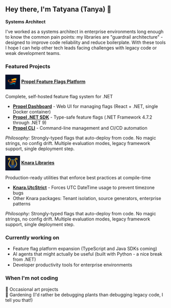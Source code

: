 ## Hey there, I'm Tatyana (Tanya) 👋

**Systems Architect**

I've worked as a systems architect in enterprise environments long enough to know the common pain points: my libraries are "guardrail architecture" - designed to improve code reliability and reduce boilerplate.
With these tools I hope I can help other tech leads facing challenges with legacy code or weak development teams.

### Featured Projects

<img src="./.github/assets/propel-flags3.png" width="46" height="46" align="center"/> **[Propel Feature Flags Platform](https://github.com/Treiben)** 

Complete, self-hosted feature flag system for .NET
- **[Propel Dashboard](https://github.com/Treiben/propel-dashboard)** - Web UI for managing flags (React + .NET, single Docker container)
- **[Propel .NET SDK](https://github.com/Treiben/propel-feature-flags-csharp)** - Type-safe feature flags (.NET Framework 4.7.2 through .NET 9)
- **[Propel CLI](https://github.com/Treiben/propel-cli)** - Command-line management and CI/CD automation

*Philosophy:* Strongly-typed flags that auto-deploy from code. No magic strings, no config drift. Multiple evaluation modes, legacy framework support, single deployment step.

<img src="./.github/assets/knara-lyre12.png" width="46" height="46" align="center"/> **[Knara Libraries](https://github.com/tasriyan)**

Production-ready utilities that enforce best practices at compile-time
- **[Knara.UtcStrict](https://github.com/tasriyan/Knara.UtcStrict)** - Forces UTC DateTime usage to prevent timezone bugs
- Other Knara packages: Tenant isolation, source generators, enterprise patterns

*Philosophy:* Strongly-typed flags that auto-deploy from code. No magic strings, no config drift. Multiple evaluation modes, legacy framework support, single deployment step.

### Currently working on
- Feature flag platform expansion (TypeScript and Java SDKs coming)
- AI agents that might actually be useful (built with Python - a nice break from .NET)
- Developer productivity tools for enterprise environments

### When I'm not coding
🎨 Occasional art projects  
🌱 Gardening (I'd rather be debugging plants than debugging legacy code, I tell you that!)
